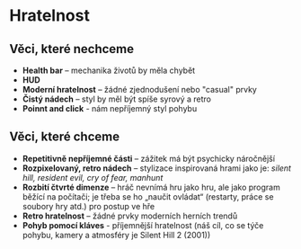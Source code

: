 # Hratelnost

## Věci, které nechceme
- **Health bar** – mechanika životů by měla chybět
- **HUD**
- **Moderní hratelnost** – žádné zjednodušení nebo "casual" prvky
- **Čistý nádech** – styl by měl být spíše syrový a retro
- **Poinnt and click** - nám nepříjemný styl pohybu

## Věci, které chceme
- **Repetitivně nepříjemné části** – zážitek má být psychicky náročnější
- **Rozpixelovaný, retro nádech** – stylizace inspirovaná hrami jako je: *silent hill, resident evil, cry of fear, manhunt*
- **Rozbití čtvrté dimenze** – hráč nevnímá hru jako hru, ale jako program běžící na počítači; je třeba se ho „naučit ovládat“ (restarty, práce se soubory hry atd.) pro postup ve hře
- **Retro hratelnost** – žádné prvky moderních herních trendů
- **Pohyb pomocí kláves** - příjemnější hratelnost (náš cíl, co se týče pohybu, kamery a atmosféry je Silent Hill 2 (2001))

